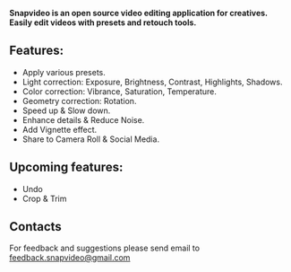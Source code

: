 **Snapvideo is an open source video editing application for creatives. Easily edit videos with presets and retouch tools.**

## Features:
- Apply various presets.
- Light correction: Exposure, Brightness, Contrast, Highlights, Shadows.
- Color correction: Vibrance, Saturation, Temperature.
- Geometry correction: Rotation.
- Speed up & Slow down.
- Enhance details & Reduce Noise.
- Add Vignette effect.
- Share to Camera Roll & Social Media.

## Upcoming features:

- Undo
- Crop & Trim

## Contacts
For feedback and suggestions please send email to [feedback.snapvideo@gmail.com](feedback.snapvideo@gmail.com)
